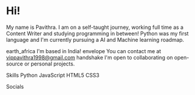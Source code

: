 # Hi!
My name is Pavithra. I am on a self-taught journey, working full time as a Content Writer and studying programming in between! Python was my first language and I'm currently pursuing a AI and Machine learning roadmap.

earth_africa  I'm based in India!
envelope  You can contact me at vippavithra1998@gmail.com
handshake  I'm open to collaborating on open-source or personal projects.

Skills
Python JavaScript HTML5 CSS3

Socials
